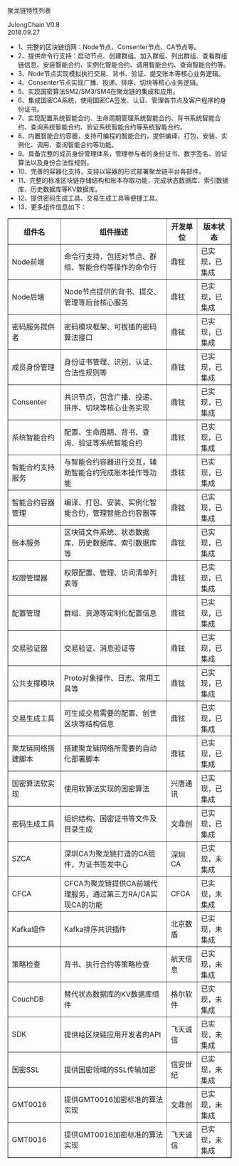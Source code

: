 聚龙链特性列表<br/>

JulongChain V0.8<br/>
2018.09.27
<ul>
<li>1、完整的区块链组网：Node节点、Consenter节点、CA节点等。</li>
<li>2、提供命令行支持：启动节点、创建群组、加入群组、列出群组、查看群组链信息、安装智能合约、实例化智能合约、调用智能合约、查询智能合约等。</li>
<li>3、Node节点实现模拟执行交易、背书、验证、提交账本等核心业务逻辑。</li>
<li>4、Consenter节点实现广播、投递、排序、切块等核心业务逻辑。</li>
<li>5、实现国密算法SM2/SM3/SM4在聚龙链的集成和应用。</li>
<li>6、集成国密CA系统，使用国密CA签发、认证、管理各节点及客户程序的身份证书。</li>
<li>7、实现配置系统智能合约、生命周期管理系统智能合约、背书系统智能合约、查询系统智能合约、验证系统智能合约等系统智能合约。</li>
<li>8、内置智能合约容器，支持可编程的智能合约，提供编译、打包、安装、实例化、调用、查询智能合约等功能。</li>
<li>9、具备完整的成员身份管理体系，管理参与者的身份证书、数字签名、验证算法以及身份合法性规则。</li>
<li>10、完善的容器化支持，支持以容器的形式部署聚龙链平台各部件。</li>
<li>11、完整的标准区块链存储结构和账本存取功能，完成状态数据库、索引数据库、历史数据库等KV数据库。</li>
<li>12、提供密码生成工具、交易生成工具等便捷工具。</li>
<li>13、更多组件信息如下：</li>
</ul>
<table border="1">
  <tr>
    <th>组件名</th>
    <th>组件描述</th>
    <th>开发单位</th>
    <th>版本状态</th>
  </tr>
  <tr>
     <td>Node前端</td>    
     <td>命令行支持，包括对节点、群组、智能合约等操作的命令行</td>
     <td>鼎铉</td>
     <td>已实现，已集成</td>
   </tr>
  <tr>
     <td>Node后端</td>    
     <td>Node节点提供的背书、提交、管理等后台核心服务</td>
     <td>鼎铉</td>
     <td>已实现，已集成</td>
   </tr>
  <tr>
     <td>密码服务提供者</td>    
     <td>密码模块框架、可拔插的密码算法接口</td>
     <td>鼎铉</td>
     <td>已实现，已集成</td>
   </tr>
  <tr>
     <td>成员身份管理</td>    
     <td>身份证书管理、识别、认证、合法性规则等</td>
     <td>鼎铉</td>
     <td>已实现，已集成</td>
   </tr>
  <tr>
     <td>Consenter</td>    
     <td>共识节点，包含广播、投递、排序、切块等核心业务实现</td>
     <td>鼎铉</td>
     <td>已实现，已集成</td>
   </tr>
  <tr>
     <td>系统智能合约</td>    
     <td>配置、生命周期、背书、查询、验证等系统智能合约</td>
     <td>鼎铉</td>
     <td>已实现，已集成</td>
   </tr>
  <tr>
     <td>智能合约支持服务</td>    
     <td>与智能合约容器进行交互，辅助智能合约完成账本操作等功能</td>
     <td>鼎铉</td>
     <td>已实现，已集成</td>
   </tr>
  <tr>
     <td>智能合约容器管理</td>    
     <td>编译、打包、安装、实例化智能合约，管理智能合约容器等</td>
     <td>鼎铉</td>
     <td>已实现，已集成</td>
   </tr>
  <tr>
     <td>账本服务</td>    
     <td>区块链文件系统、状态数据库、历史数据库、索引数据库等</td>
     <td>鼎铉</td>
     <td>已实现，已集成</td>
   </tr>
  <tr>
     <td>权限管理器</td>    
     <td>权限配置、管理、访问清单列表等</td>
     <td>鼎铉</td>
     <td>已实现，已集成</td>
   </tr>
  <tr>
     <td>配置管理</td>    
     <td>群组、资源等定制化配置信息</td>
     <td>鼎铉</td>
     <td>已实现，已集成</td>
   </tr>
  <tr>
     <td>交易验证器</td>    
     <td>交易验证、消息验证等</td>
     <td>鼎铉</td>
     <td>已实现，已集成</td>
   </tr>
  <tr>
     <td>公共支撑模块</td>    
     <td>Proto对象操作、日志、常用工具等</td>
     <td>鼎铉</td>
     <td>已实现，已集成</td>
   </tr>
  <tr>
     <td>交易生成工具</td>    
     <td>可生成交易需要的配置、创世区块等结构信息</td>
     <td>鼎铉</td>
     <td>已实现，已集成</td>
   </tr>
  <tr>
     <td>聚龙链网络搭建脚本</td>    
     <td>搭建聚龙链网络所需要的自动化部署脚本</td>
     <td>鼎铉</td>
     <td>已实现，已集成</td>
   </tr>
  <tr>
     <td>国密算法软实现</td>    
     <td>使用软算法实现的国密算法</td>
     <td>兴唐通讯</td>
     <td>已实现，已集成</td>
   </tr>
  <tr>
     <td>密码生成工具</td>    
     <td>组织结构、国密证书等文件及目录生成</td>
     <td>文鼎创</td>
     <td>已实现，已集成</td>
   </tr>
  <tr>
     <td>SZCA</td>    
     <td>深圳CA为聚龙链打造的CA组件，为证书签发中心</td>
     <td>深圳CA</td>
     <td>已实现，未集成</td>
  </tr>
  <tr>
     <td>CFCA</td>    
     <td>CFCA为聚龙链提供CA前端代理服务，通过第三方RA/CA实现CA的功能</td>
     <td>CFCA</td>
     <td>已实现，未集成</td>
  </tr>  
  <tr>
     <td>Kafka组件</td>    
     <td>Kafka排序共识插件</td>
     <td>北京数盾</td>
     <td>已实现，未集成</td>
   </tr>
  <tr>
     <td>策略检查</td>    
     <td>背书、执行合约等策略检查</td>
     <td>航天信息</td>
     <td>已实现，未集成</td>
   </tr>
   <tr>
     <td>CouchDB</td>    
     <td>替代状态数据库的KV数据库组件</td>
     <td>格尔软件</td>
     <td>已实现，未集成</td>
   </tr>
   <tr>
     <td>SDK</td>    
     <td>提供给区块链应用开发者的API</td>
     <td>飞天诚信</td>
     <td>已实现，未集成</td>
   </tr>
   <tr>
     <td>国密SSL</td>    
     <td>提供国密领域的SSL传输加密</td>
     <td>信安世纪</td>
     <td>已实现，未集成</td>
   </tr>
   <tr>
     <td>GMT0016</td>    
     <td>提供GMT0016加密标准的算法实现</td>
     <td>文鼎创</td>
     <td>已实现，未集成</td>
   </tr>
   <tr>
     <td>GMT0016</td>    
     <td>提供GMT0016加密标准的算法实现</td>
     <td>飞天诚信</td>
     <td>已实现，未集成</td>
   </tr>
    
</table>
